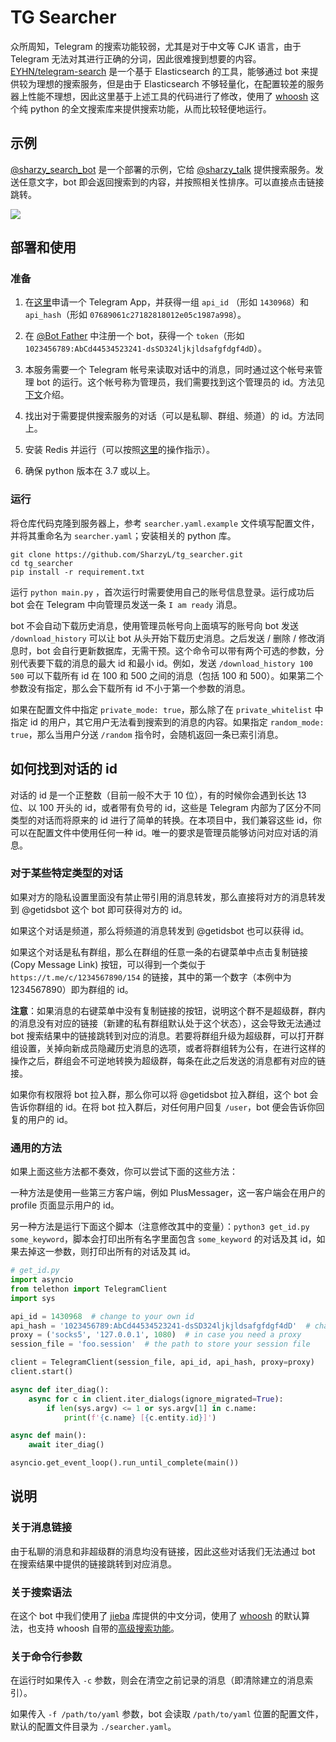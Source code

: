 # TG Searcher

众所周知，Telegram 的搜索功能较弱，尤其是对于中文等 CJK 语言，由于 Telegram 无法对其进行正确的分词，因此很难搜到想要的内容。[EYHN/telegram-search](https://github.com/EYHN/telegram-search) 是一个基于 Elasticsearch 的工具，能够通过 bot 来提供较为理想的搜索服务，但是由于 Elasticsearch 不够轻量化，在配置较差的服务器上性能不理想，因此这里基于上述工具的代码进行了修改，使用了 [whoosh](https://whoosh.readthedocs.io) 这个纯 python 的全文搜索库来提供搜索功能，从而比较轻便地运行。

## 示例

[@sharzy_search_bot](https://t.me/sharzy_search_bot) 是一个部署的示例，它给 [@sharzy_talk](https://t.me/sharzy_talk) 提供搜索服务。发送任意文字，bot 即会返回搜索到的内容，并按照相关性排序。可以直接点击链接跳转。

![](https://p.sda1.dev/0/c0f19f7cab2aa58879e716e3f1cec538/image.png)

## 部署和使用

### 准备

1. 在[这里](https://my.telegram.org/apps)申请一个 Telegram App，并获得一组 `api_id` （形如 `1430968`）和 `api_hash`（形如 `07689061c27182818012e05c1987a998`）。

2. 在 [@Bot Father](https://t.me/BotFather) 中注册一个 bot，获得一个 `token`（形如 `1023456789:AbCd44534523241-dsSD324ljkjldsafgfdgf4dD`）。

3. 本服务需要一个 Telegram 帐号来读取对话中的消息，同时通过这个帐号来管理 bot 的运行。这个帐号称为管理员，我们需要找到这个管理员的 id。方法见[下文](#如何找到对话的-id)介绍。

4. 找出对于需要提供搜索服务的对话（可以是私聊、群组、频道）的 id。方法同上。

5. 安装 Redis 并运行（可以按照[这里](https://redis.io/topics/quickstart)的操作指示）。

6. 确保 python 版本在 3.7 或以上。

### 运行

将仓库代码克隆到服务器上，参考 `searcher.yaml.example` 文件填写配置文件，并将其重命名为 `searcher.yaml`；安装相关的 python 库。

```shell script
git clone https://github.com/SharzyL/tg_searcher.git
cd tg_searcher
pip install -r requirement.txt
```

运行 `python main.py` ，首次运行时需要使用自己的账号信息登录。运行成功后 bot 会在 Telegram 中向管理员发送一条 `I am ready` 消息。

bot 不会自动下载历史消息，使用管理员帐号向上面填写的账号向 bot 发送 `/download_history` 可以让 bot 从头开始下载历史消息。之后发送 / 删除 / 修改消息时，bot 会自行更新数据库，无需干预。这个命令可以带有两个可选的参数，分别代表要下载的消息的最大 id 和最小 id。例如，发送 `/download_history 100 500` 可以下载所有 id 在 100 和 500 之间的消息（包括 100 和 500）。如果第二个参数没有指定，那么会下载所有 id 不小于第一个参数的消息。

如果在配置文件中指定 `private_mode: true`，那么除了在 `private_whitelist` 中指定 id 的用户，其它用户无法看到搜索到的消息的内容。如果指定 `random_mode: true`，那么当用户分送 `/random` 指令时，会随机返回一条已索引消息。

## 如何找到对话的 id

对话的 id 是一个正整数（目前一般不大于 10 位），有的时候你会遇到长达 13 位、以 100 开头的 id，或者带有负号的 id，这些是 Telegram 内部为了区分不同类型的对话而将原来的 id 进行了简单的转换。在本项目中，我们兼容这些 id，你可以在配置文件中使用任何一种 id。唯一的要求是管理员能够访问对应对话的消息。

### 对于某些特定类型的对话

如果对方的隐私设置里面没有禁止带引用的消息转发，那么直接将对方的消息转发到 @getidsbot 这个 bot 即可获得对方的 id。

如果这个对话是频道，那么将频道的消息转发到 @getidsbot 也可以获得 id。

如果这个对话是私有群组，那么在群组的任意一条的右键菜单中点击复制链接 (Copy Message Link) 按钮，可以得到一个类似于 `https://t.me/c/1234567890/154` 的链接，其中的第一个数字（本例中为 1234567890）即为群组的 id。

**注意**：如果消息的右键菜单中没有复制链接的按钮，说明这个群不是超级群，群内的消息没有对应的链接（新建的私有群组默认处于这个状态），这会导致无法通过 bot 搜索结果中的链接跳转到对应的消息。若要将群组升级为超级群，可以打开群组设置，关掉向新成员隐藏历史消息的选项，或者将群组转为公有，在进行这样的操作之后，群组会不可逆地转换为超级群，每条在此之后发送的消息都有对应的链接。

如果你有权限将 bot 拉入群，那么你可以将 @getidsbot 拉入群组，这个 bot 会告诉你群组的 id。在将 bot 拉入群后，对任何用户回复 `/user`，bot 便会告诉你回复的用户的 id。

### 通用的方法

如果上面这些方法都不奏效，你可以尝试下面的这些方法：

一种方法是使用一些第三方客户端，例如 PlusMessager，这一客户端会在用户的 profile 页面显示用户的 id。

另一种方法是运行下面这个脚本（注意修改其中的变量）：`python3 get_id.py some_keyword`，脚本会打印出所有名字里面包含 `some_keyword` 的对话及其 id，如果去掉这一参数，则打印出所有的对话及其 id。

```python
# get_id.py
import asyncio
from telethon import TelegramClient
import sys

api_id = 1430968  # change to your own id
api_hash = '1023456789:AbCd44534523241-dsSD324ljkjldsafgfdgf4dD'  # change to your own hash
proxy = ('socks5', '127.0.0.1', 1080)  # in case you need a proxy
session_file = 'foo.session'  # the path to store your session file

client = TelegramClient(session_file, api_id, api_hash, proxy=proxy)
client.start()

async def iter_diag():
    async for c in client.iter_dialogs(ignore_migrated=True):
        if len(sys.argv) <= 1 or sys.argv[1] in c.name:
            print(f'{c.name} [{c.entity.id}]')

async def main():
    await iter_diag()

asyncio.get_event_loop().run_until_complete(main())
```

## 说明

### 关于消息链接
由于私聊的消息和非超级群的消息均没有链接，因此这些对话我们无法通过 bot 在搜索结果中提供的链接跳转到对应消息。

### 关于搜索语法
在这个 bot 中我们使用了 [jieba](https://github.com/fxsjy/jieba) 库提供的中文分词，使用了 [whoosh](https://whoosh.readthedocs.io) 的默认算法，也支持 whoosh 自带的[高级搜索功能](https://whoosh.readthedocs.io/en/latest/querylang.html)。

### 关于命令行参数
在运行时如果传入 `-c` 参数，则会在清空之前记录的消息（即清除建立的消息索引）。

如果传入 `-f /path/to/yaml` 参数，bot 会读取 `/path/to/yaml` 位置的配置文件，默认的配置文件目录为 `./searcher.yaml`。
